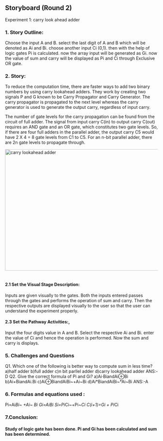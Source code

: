 ## Storyboard (Round 2)

Experiment 1: carry look ahead adder

### 1. Story Outline:

Choose the input A and B. select the last digit of A and B which will be denoted as Ai and Bi. choose another input Ci (0,1). then with the help of logic gates Pi is calculated. now the array input will be generated as Gi. now the value of sum and carry will be displayed as Pi and Ci through Exclusive OR gate.


### 2. Story:

To reduce the computation time, there are faster ways to add two binary numbers by using carry lookahead adders. They work by creating two signals P and G known to be Carry Propagator and Carry Generator. The carry propagator is propagated to the next level whereas the carry generator is used to generate the output carry, regardless of input carry.
        
The number of gate levels for the carry propagation can be found from the circuit of full adder. The signal from input carry C(in) to output carry C(out) requires an AND gate and an OR gate, which constitutes two gate levels. So, if there are four full adders in the parallel adder, the output carry C5 would have 2 X 4 = 8 gate levels from C1 to C5. For an n-bit parallel adder, there are 2n gate levels to propagate through.



<img Src="storyboard/image.jpg" width="600" height="400" title="carry lookahead adder"></br>
<br>

#### 2.1 Set the Visual Stage Description:
Inputs are given visually to the gates. Both the inputs entered passes through the gates and performs the operation of sum and carry. Then the respective outputs are displayed visually to the user so that the user can understand the experiment properly. 

#### 2.3 Set the Pathway Activities:,

Input the four digits value in A and B. Select the respective Ai and Bi. enter the value of Ci and hence the operation is performed. Now the sum and carry is displays.

### 5. Challenges and Questions

Q1. Which one of the following is better way to compute sum in less time?
a)half adder
b)full adder
c)n bit parllel adder
d)carry lookahead adder
ANS:-D
Q2. Give the correct formula of Pi and Gi?
a)Ai·BiandAi⊕Bi
b)Ai+BiandAi.Bi
c)Ai⊕BiandAiBi~+Ai~Bi
d)Ai*BiandAiBi~*Ai~Bi
ANS:-A



### 6. Formulas and equations used :

Pi=Ai*Bi~ +Ai~ *Bi
Gi=Ai*Bi
Si=Pi*Ci~+Pi~*Ci
C(i+1)=Gi + Pi*Ci



### 7.Conclusion:
####  Study of logic gate has been done. Pi and Gi has been calculated and sum has been determined.






